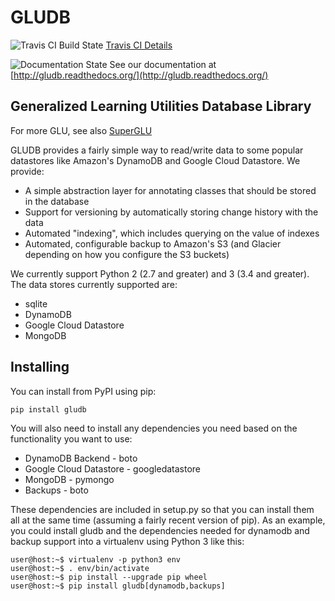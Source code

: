 GLUDB
=============

![Travis CI Build State](https://travis-ci.org/memphis-iis/GLUDB.svg?branch=master)
[Travis CI Details](https://travis-ci.org/memphis-iis/GLUDB)

![Documentation State](https://readthedocs.org/projects/gludb/?badge=latest)
See our documentation at [http://gludb.readthedocs.org/](http://gludb.readthedocs.org/)


Generalized Learning Utilities Database Library
--------------------------------------------------

For more GLU, see also
[SuperGLU](https://github.com/GeneralizedLearningUtilities/SuperGLU)

GLUDB provides a fairly simple way to read/write data to some popular datastores
like Amazon's DynamoDB and Google Cloud Datastore. We provide:

* A simple abstraction layer for annotating classes that should be stored in
  the database
* Support for versioning by automatically storing change history with the data
* Automated "indexing", which includes querying on the value of indexes
* Automated, configurable backup to Amazon's S3 (and Glacier depending on how
  you configure the S3 buckets)

We currently support Python 2 (2.7 and greater) and 3 (3.4 and greater). The
data stores currently supported are:

* sqlite
* DynamoDB
* Google Cloud Datastore
* MongoDB

Installing
------------

You can install from PyPI using pip:

    pip install gludb

You will also need to install any dependencies you need based on the
functionality you want to use:

* DynamoDB Backend - boto
* Google Cloud Datastore - googledatastore
* MongoDB - pymongo
* Backups - boto

These dependencies are included in setup.py so that you can install them all
at the same time (assuming a fairly recent version of pip). As an example,
you could install gludb and the dependencies needed for dynamodb and backup
support into a virtualenv using Python 3 like this:

    user@host:~$ virtualenv -p python3 env
    user@host:~$ . env/bin/activate
    user@host:~$ pip install --upgrade pip wheel
    user@host:~$ pip install gludb[dynamodb,backups]
